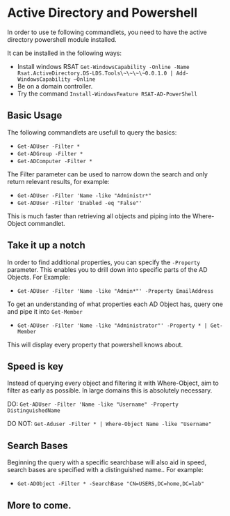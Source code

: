 # Active Directory and Powershell

In order to use te following commandlets, you need to have the active directory powershell module installed.

It can be installed in the following ways:
- Install windows RSAT `Get-WindowsCapability -Online -Name Rsat.ActiveDirectory.DS-LDS.Tools\~\~\~\~0.0.1.0 | Add-WindowsCapability –Online`
- Be on a domain controller.
- Try the command `Install-WindowsFeature RSAT-AD-PowerShell`

## Basic Usage

The following commandlets are usefull to query the basics:
- `Get-ADUser -Filter *`
- `Get-ADGroup -Filter *`
- `Get-ADComputer -Filter *`

The Filter parameter can be used to narrow down the search and only return relevant results, for example:

- `Get-ADUser -Filter 'Name -like "Administr*"`
- `Get-ADUser -Filter 'Enabled -eq "False"'`

This is much faster than retrieving all objects and piping into the Where-Object commandlet.

## Take it up a notch

In order to find additional properties, you can specify the `-Property ` parameter. This enables you to drill down into specific parts of the AD Objects.
For Example:

- `Get-ADUser -Filter 'Name -like "Admin*"' -Property EmailAddress`

To get an understanding of what properties each AD Object has, query one and pipe it into `Get-Member`

- `Get-ADUser -Filter 'Name -like "Administrator"' -Property * | Get-Member`

This will display every property that powershell knows about.

## Speed is key

Instead of querying every object and filtering it with Where-Object, aim to filter as early as possible. In large domains this is absolutely necessary.

DO:
`Get-ADUser -Filter 'Name -like "Username" -Property DistinguishedName`

DO NOT:
`Get-Aduser -Filter * | Where-Object Name -like "Username"`

## Search Bases

Beginning the query with a specific searchbase will also aid in speed, search bases are specified with a distinguished name.. For example:

- `Get-ADObject -Filter * -SearchBase "CN=USERS,DC=home,DC=lab"`

## More to come.

